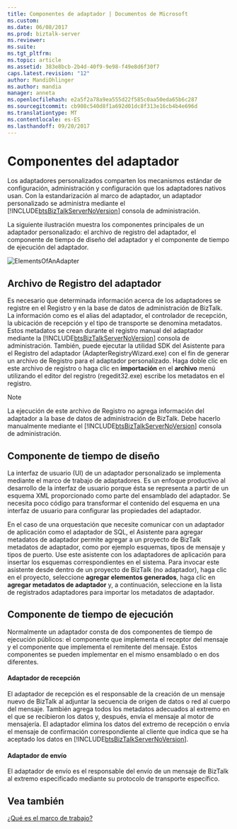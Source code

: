 ```yaml
---
title: Componentes de adaptador | Documentos de Microsoft
ms.custom: 
ms.date: 06/08/2017
ms.prod: biztalk-server
ms.reviewer: 
ms.suite: 
ms.tgt_pltfrm: 
ms.topic: article
ms.assetid: 383e8bcb-2b4d-40f9-9e98-f49e8d6f30f7
caps.latest.revision: "12"
author: MandiOhlinger
ms.author: mandia
manager: anneta
ms.openlocfilehash: e2a5f2a78a9ea555d22f585c0aa50eda65b6c287
ms.sourcegitcommit: cb908c540d8f1a692d01dc8f313e16cb4b4e696d
ms.translationtype: MT
ms.contentlocale: es-ES
ms.lasthandoff: 09/20/2017
---
```

# <a name="adapter-components"></a>Componentes del adaptador
Los adaptadores personalizados comparten los mecanismos estándar de configuración, administración y configuración que los adaptadores nativos usan. Con la estandarización al marco de adaptador, un adaptador personalizado se administra mediante el [!INCLUDE[btsBizTalkServerNoVersion](../includes/btsbiztalkservernoversion-md.md)] consola de administración.  
  
 La siguiente ilustración muestra los componentes principales de un adaptador personalizado: el archivo de registro del adaptador, el componente de tiempo de diseño del adaptador y el componente de tiempo de ejecución del adaptador.  
  
 ![](../core/media/elementsofanadapter.gif "ElementsOfAnAdapter")  
  
## <a name="adapter-registry-file"></a>Archivo de Registro del adaptador  
 Es necesario que determinada información acerca de los adaptadores se registre en el Registro y en la base de datos de administración de BizTalk. La información como es el alias del adaptador, el controlador de recepción, la ubicación de recepción y el tipo de transporte se denomina metadatos. Estos metadatos se crean durante el registro manual del adaptador mediante la [!INCLUDE[btsBizTalkServerNoVersion](../includes/btsbiztalkservernoversion-md.md)] consola de administración. También, puede ejecutar la utilidad SDK del Asistente para el Registro del adaptador (AdapterRegistryWizard.exe) con el fin de generar un archivo de Registro para el adaptador personalizado. Haga doble clic en este archivo de registro o haga clic en **importación** en el **archivo** menú utilizando el editor del registro (regedit32.exe) escribe los metadatos en el registro.  
  
> [!NOTE]
>  La ejecución de este archivo de Registro no agrega información del adaptador a la base de datos de administración de BizTalk. Debe hacerlo manualmente mediante el [!INCLUDE[btsBizTalkServerNoVersion](../includes/btsbiztalkservernoversion-md.md)] consola de administración.  
  
## <a name="design-time-component"></a>Componente de tiempo de diseño  
 La interfaz de usuario (UI) de un adaptador personalizado se implementa mediante el marco de trabajo de adaptadores. Es un enfoque productivo al desarrollo de la interfaz de usuario porque ésta se representa a partir de un esquema XML proporcionado como parte del ensamblado del adaptador. Se necesita poco código para transformar el contenido del esquema en una interfaz de usuario para configurar las propiedades del adaptador.  
  
 En el caso de una orquestación que necesite comunicar con un adaptador de aplicación como el adaptador de SQL, el Asistente para agregar metadatos de adaptador permite agregar a un proyecto de BizTalk metadatos de adaptador, como por ejemplo esquemas, tipos de mensaje y tipos de puerto. Use este asistente con los adaptadores de aplicación para insertar los esquemas correspondientes en el sistema. Para invocar este asistente desde dentro de un proyecto de BizTalk (no adaptador), haga clic en el proyecto, seleccione **agregar elementos generados**, haga clic en **agregar metadatos de adaptador** y, a continuación, seleccione en la lista de registrados adaptadores para importar los metadatos de adaptador.  
  
## <a name="run-time-component"></a>Componente de tiempo de ejecución  
 Normalmente un adaptador consta de dos componentes de tiempo de ejecución públicos: el componente que implementa el receptor del mensaje y el componente que implementa el remitente del mensaje. Estos componentes se pueden implementar en el mismo ensamblado o en dos diferentes.  
  
#### <a name="receive-adapter"></a>Adaptador de recepción  
 El adaptador de recepción es el responsable de la creación de un mensaje nuevo de BizTalk al adjuntar la secuencia de origen de datos o red al cuerpo del mensaje. También agrega todos los metadatos adecuados al extremo en el que se recibieron los datos y, después, envía el mensaje al motor de mensajería. El adaptador elimina los datos del extremo de recepción o envía el mensaje de confirmación correspondiente al cliente que indica que se ha aceptado los datos en [!INCLUDE[btsBizTalkServerNoVersion](../includes/btsbiztalkservernoversion-md.md)].  
  
#### <a name="send-adapter"></a>Adaptador de envío  
 El adaptador de envío es el responsable del envío de un mensaje de BizTalk al extremo especificado mediante su protocolo de transporte específico.  
  
## <a name="see-also"></a>Vea también  
 [¿Qué es el marco de trabajo?](../core/what-is-the-adapter-framework.md)